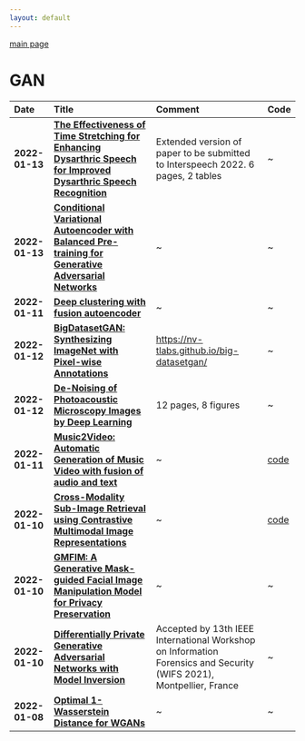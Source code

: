 ```yaml
---
layout: default
---
```


[main page](../index.md)

# GAN

| Date | Title | Comment | Code |
|:-----|:------|:--------|:-----|
|**2022-01-13**|**[The Effectiveness of Time Stretching for Enhancing Dysarthric Speech for Improved Dysarthric Speech Recognition](http://arxiv.org/abs/2201.04908v1)**|Extended version of paper to be submitted to Interspeech 2022. 6  pages, 2 tables|~|
|**2022-01-13**|**[Conditional Variational Autoencoder with Balanced Pre-training for Generative Adversarial Networks](http://arxiv.org/abs/2201.04809v1)**|~|~|
|**2022-01-11**|**[Deep clustering with fusion autoencoder](http://arxiv.org/abs/2201.04727v1)**|~|~|
|**2022-01-12**|**[BigDatasetGAN: Synthesizing ImageNet with Pixel-wise Annotations](http://arxiv.org/abs/2201.04684v1)**|https://nv-tlabs.github.io/big-datasetgan/|~|
|**2022-01-12**|**[De-Noising of Photoacoustic Microscopy Images by Deep Learning](http://arxiv.org/abs/2201.04302v1)**|12 pages, 8 figures|~|
|**2022-01-11**|**[Music2Video: Automatic Generation of Music Video with fusion of audio and text](http://arxiv.org/abs/2201.03809v1)**|~|[code](https://github.com/joeljang/music2video)|
|**2022-01-10**|**[Cross-Modality Sub-Image Retrieval using Contrastive Multimodal Image Representations](http://arxiv.org/abs/2201.03597v1)**|~|[code](https://github.com/mida-group/crossmodal_imgretrieval)|
|**2022-01-10**|**[GMFIM: A Generative Mask-guided Facial Image Manipulation Model for Privacy Preservation](http://arxiv.org/abs/2201.03353v1)**|~|~|
|**2022-01-10**|**[Differentially Private Generative Adversarial Networks with Model Inversion](http://arxiv.org/abs/2201.03139v1)**|Accepted by 13th IEEE International Workshop on Information Forensics  and Security (WIFS 2021), Montpellier, France|~|
|**2022-01-08**|**[Optimal 1-Wasserstein Distance for WGANs](http://arxiv.org/abs/2201.02824v1)**|~|~|

